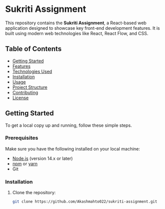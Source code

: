 # Sukriti Assignment

This repository contains the **Sukriti Assignment**, a React-based web application designed to showcase key front-end development features. It is built using modern web technologies like React, React Flow, and CSS.

## Table of Contents

- [Getting Started](#getting-started)
- [Features](#features)
- [Technologies Used](#technologies-used)
- [Installation](#installation)
- [Usage](#usage)
- [Project Structure](#project-structure)
- [Contributing](#contributing)
- [License](#license)

## Getting Started

To get a local copy up and running, follow these simple steps.

### Prerequisites

Make sure you have the following installed on your local machine:

- [Node.js](https://nodejs.org/) (version 14.x or later)
- [npm](https://www.npmjs.com/) or [yarn](https://yarnpkg.com/)
- Git

### Installation

1. Clone the repository:

   ```bash
   git clone https://github.com/Akashmahto022/sukriti-assignment.git
